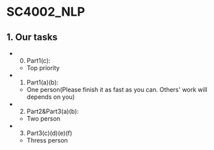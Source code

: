 # SC4002_NLP

## 1. Our tasks

- 0. Part1(c):

  - Top priority

- 1. Part1(a)(b):
 
  - One person(Please finish it as fast as you can. Others' work will depends on you)

- 2. Part2&Part3(a)(b):

  - Two person
 
- 3. Part3(c)(d)(e)(f)

  - Thress person

